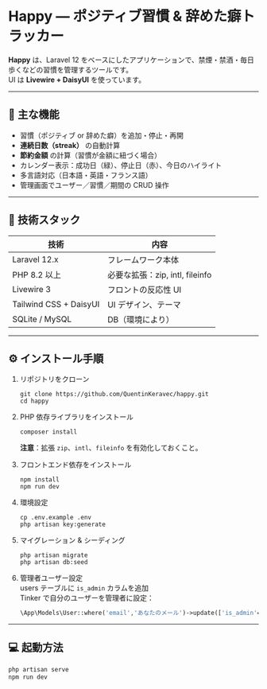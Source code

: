# Happy — ポジティブ習慣 & 辞めた癖トラッカー

**Happy** は、Laravel 12 をベースにしたアプリケーションで、禁煙・禁酒・毎日歩くなどの習慣を管理するツールです。  
UI は **Livewire + DaisyUI** を使っています。

---

## 🚀 主な機能

- 習慣（ポジティブ or 辞めた癖）を追加・停止・再開
- **連続日数（streak）** の自動計算
- **節約金額** の計算（習慣が金額に紐づく場合）
- カレンダー表示：成功日（緑）、停止日（赤）、今日のハイライト
- 多言語対応（日本語・英語・フランス語）
- 管理画面でユーザー／習慣／期間の CRUD 操作

---

## 🧱 技術スタック

| 技術 | 内容 |
|------|------|
| Laravel 12.x | フレームワーク本体 |
| PHP 8.2 以上 | 必要な拡張：zip, intl, fileinfo |
| Livewire 3 | フロントの反応性 UI |
| Tailwind CSS + DaisyUI | UI デザイン、テーマ |
| SQLite / MySQL | DB（環境により） |

---

## ⚙ インストール手順

1. リポジトリをクローン
    ```
    git clone https://github.com/QuentinKeravec/happy.git
    cd happy
    ```

2. PHP 依存ライブラリをインストール
    ```
    composer install
    ```
   **注意**：拡張 `zip`、`intl`、`fileinfo` を有効化しておくこと。

3. フロントエンド依存をインストール
    ```
    npm install
    npm run dev
    ```

4. 環境設定
    ```
    cp .env.example .env
    php artisan key:generate
    ```

5. マイグレーション & シーディング
    ```
    php artisan migrate
    php artisan db:seed
    ```

6. 管理者ユーザー設定  
   users テーブルに `is_admin` カラムを追加  
   Tinker で自分のユーザーを管理者に設定：
    ```php
    \App\Models\User::where('email','あなたのメール')->update(['is_admin'=>true]);
    ```

---

## 💻 起動方法

```bash
php artisan serve
npm run dev
